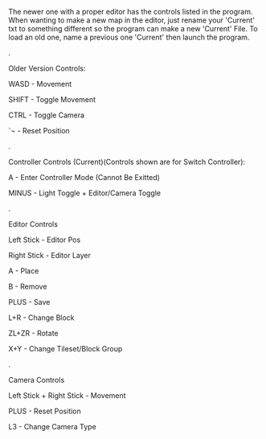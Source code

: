 The newer one with a proper editor has the controls listed in the program.
When wanting to make a new map in the editor, just rename your 'Current' txt to something different so the program can make a new 'Current' File.
To load an old one, name a previous one 'Current' then launch the program.

.

Older Version Controls:

WASD - Movement

SHIFT - Toggle Movement

CTRL - Toggle Camera

`¬ - Reset Position

.

Controller Controls (Current)(Controls shown are for Switch Controller):

A - Enter Controller Mode (Cannot Be Exitted)

MINUS - Light Toggle + Editor/Camera Toggle

.

Editor Controls

Left Stick - Editor Pos

Right Stick - Editor Layer

A - Place

B - Remove

PLUS - Save

L+R - Change Block

ZL+ZR - Rotate

X+Y - Change Tileset/Block Group

.

Camera Controls

Left Stick + Right Stick - Movement

PLUS - Reset Position

L3 - Change Camera Type

